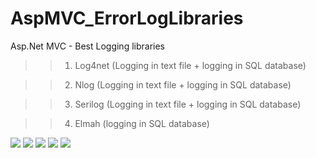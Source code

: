 # AspMVC_ErrorLogLibraries
Asp.Net MVC - Best Logging libraries

>> 1. Log4net  (Logging in text file + logging in SQL database)

>> 2. Nlog  (Logging in text file + logging in SQL database)

>> 3. Serilog  (Logging in text file + logging in SQL database)

>> 4. Elmah (logging in SQL database)

<img src="https://raw.githubusercontent.com/fcetinkaya/AspMVC_ErrorLogLibraries/master/log4Net.png" />

<img src="https://raw.githubusercontent.com/fcetinkaya/AspMVC_ErrorLogLibraries/master/NLog.png" />

<img src="https://raw.githubusercontent.com/fcetinkaya/AspMVC_ErrorLogLibraries/master/Serilog2.png" />

<img src="https://raw.githubusercontent.com/fcetinkaya/AspMVC_ErrorLogLibraries/master/Serilog.png" />

<img src="https://raw.githubusercontent.com/fcetinkaya/AspMVC_ErrorLogLibraries/master/Elmah.png" />
